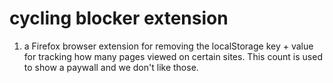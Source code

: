 # cycling blocker extension

1. a Firefox browser extension for removing the localStorage key + value for tracking how many pages viewed on certain sites. This count is used to show a paywall and we don't like those.
